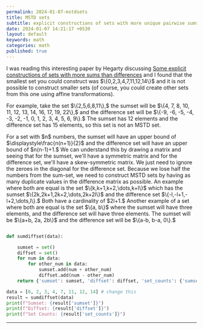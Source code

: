 ```yaml
---
permalink: 2024-01-07-mstdsets
title: MSTD sets
subtitle: explicit constructions of sets with more unique pairwise sums than differences
date: 2024-01-07 14:21:17 +0530
layout: default
keywords: math
categories: math
published: true
---
```


<p>
I was reading this interesting paper by Hegarty discussing <a
href="https://arxiv.org/abs/math/0611582">Some explicit constructions of sets
with more sums than differences</a> and I found that the smallest set you could
construct was $\{0,2,3,4,7,11,12,14\}$ and it is not possible to construct smaller
sets (of course, you could create other sets from this one using affine
transformations).</p>
<p>
For example, take the set $\{2,5,6,8,11\},$ the sumset will be $\{4, 7, 8, 10, 11,
12, 13, 14, 16, 17, 19, 22\},$ and the difference set will be $\{-9, -6, -5, -4, -3,
-2, -1, 0, 1, 2, 3, 4, 5, 6, 9\}.$ The sumset has 12 elements and the difference set
has 15 elements, so this set is not an MSTD set.</p>
<p>
For a set with $n$ numbers, the sumset will have an upper bound of
$\displaystyle\frac{n(n+1)}{2}$ and the difference set will have an upper bound of
$n(n-1)+1.$ We
can understand this by drawing a matrix and seeing that for the sumset, we'll have a
symmetric matrix and for the difference set, we'll have a skew-symmetric matrix. We
just need to ignore the zeroes in the diagonal for the difference set. Because we
lose half the numbers from the sum-set, we need to construct MSTD sets by having as
many duplicate values in the difference matrix as possible. An example where both
are equal is the set $\{k,k+1,k+2,\dots,k+l\}$ which has the sumset
$\{2k,2k+1,2k+2,\dots,2k+2l\}$ and the difference set $\{-l,-l+1,-l+2,\dots,l\}.$
Both have a cardinality of $2l+1.$ Another example of a set where both are equal is
the set $\{a, b\}$ where the sumset will have three elements, and the difference set
will have three elements. The sumset will be $\{a+b, 2a, 2b\}$ and the difference
set will be $\{a-b, b-a, 0\}.$
</p>

```python

def sumdiffset(data):

    sumset = set()
    diffset = set()
    for num in data:
        for other_num in data:
            sumset.add(num + other_num)
            diffset.add(num - other_num)
    return {'sumset': sumset, 'diffset': diffset, 'set_counts': {'sumset': len(sumset), 'diffset': len(diffset)}}

data = [0, 2, 3, 4, 7, 11, 12, 14] # change this
result = sumdiffset(data)
print(f"Sumset: {result['sumset']}")
print(f"Diffset: {result['diffset']}")
print(f"Set Counts: {result['set_counts']}")
```

---
